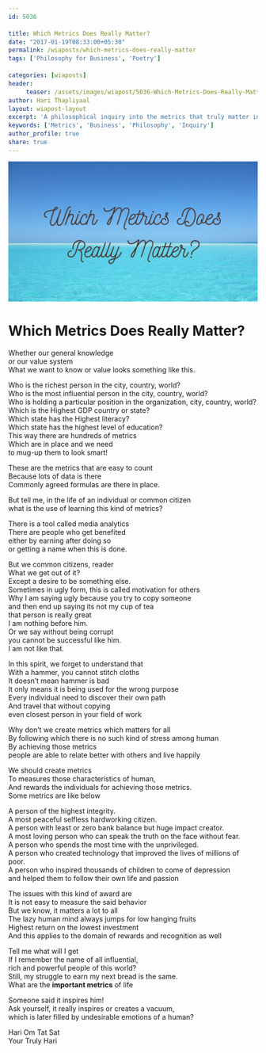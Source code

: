 ```yaml
--- 
id: 5036

title: Which Metrics Does Really Matter?
date: "2017-01-19T08:33:00+05:30"
permalink: /wiaposts/which-metrics-does-really-matter
tags: ['Philosophy for Business', 'Poetry']    

categories: [wiaposts] 
header:
     teaser: /assets/images/wiapost/5036-Which-Metrics-Does-Really-Matter.jpg
author: Hari Thapliyaal 
layout: wiapost-layout
excerpt: 'A philosophical inquiry into the metrics that truly matter in business and life.' 
keywords: ['Metrics', 'Business', 'Philosophy', 'Inquiry']
author_profile: true 
share: true 
---
```


![Which Metrics Does Really Matter?](/assets/images/wiapost/5036-Which-Metrics-Does-Really-Matter.jpg)     
   
# Which Metrics Does Really Matter?
    
Whether our general knowledge     
or our value system     
What we want to know or value looks something like this.    
    
Who is the richest person in the city, country, world?     
Who is the most influential person in the city, country, world?     
Who is holding a particular position in the organization, city, country, world?     
Which is the Highest GDP country or state?     
Which state has the Highest literacy?     
Which state has the highest level of education?     
This way there are hundreds of metrics     
Which are in place and we need     
to mug-up them to look smart!    
    
These are the metrics that are easy to count     
Because lots of data is there     
Commonly agreed formulas are there in place.    
    
But tell me, in the life of an individual or common citizen     
what is the use of learning this kind of metrics?    
    
There is a tool called media analytics     
There are people who get benefited     
either by earning after doing so     
or getting a name when this is done.    
    
But we common citizens, reader     
What we get out of it?     
Except a desire to be something else.     
Sometimes in ugly form, this is called motivation for others     
Why I am saying ugly because you try to copy someone     
and then end up saying its not my cup of tea     
that person is really great     
I am nothing before him.     
Or we say without being corrupt     
you cannot be successful like him.     
I am not like that.    
    
In this spirit, we forget to understand that     
With a hammer, you cannot stitch cloths     
It doesn’t mean hammer is bad     
It only means it is being used for the wrong purpose     
Every individual need to discover their own path     
And travel that without copying     
even closest person in your field of work    
    
Why don’t we create metrics which matters for all     
By following which there is no such kind of stress among human     
By achieving those metrics     
people are able to relate better with others and live happily    
    
We should create metrics     
To measures those characteristics of human,     
And rewards the individuals for achieving those metrics.     
Some metrics are like below    
    
A person of the highest integrity.     
A most peaceful selfless hardworking citizen.     
A person with least or zero bank balance but huge impact creator.     
A most loving person who can speak the truth on the face without fear.     
A person who spends the most time with the unprivileged.     
A person who created technology that improved the lives of millions of poor.     
A person who inspired thousands of children to come of depression     
and helped them to follow their own life and passion    
    
The issues with this kind of award are     
It is not easy to measure the said behavior     
But we know, it matters a lot to all     
The lazy human mind always jumps for low hanging fruits     
Highest return on the lowest investment     
And this applies to the domain of rewards and recognition as well    
    
Tell me what will I get     
If I remember the name of all influential,     
rich and powerful people of this world?     
Still, my struggle to earn my next bread is the same.     
What are the **important metrics** of life    
    
Someone said it inspires him!     
Ask yourself, it really inspires or creates a vacuum,     
which is later filled by undesirable emotions of a human?    
    
Hari Om Tat Sat     
Your Truly Hari    
